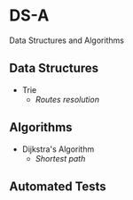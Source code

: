 # DS-A

Data Structures and Algorithms

## Data Structures

- Trie
    - *Routes resolution*

## Algorithms

- Dijkstra's Algorithm
    - *Shortest path*

## Automated Tests

